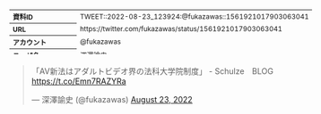 <table style="font-size: 9pt; width: 610px; margin-bottom: 20px; height: 80px;">
<tbody>
    <tr>
        <th align=left>資料ID</th>
        <td align=left>TWEET::2022-08-23_123924:@fukazawas::1561921017903063041</td>
    </tr>
    <tr>
        <th align=left>URL</th>
        <td align=left>https://twitter.com/fukazawas/status/1561921017903063041</td>
    </tr>
    <tr>
        <th align=left>アカウント</th>
        <td align=left>@fukazawas</td>
    </tr>
    <tr>
        <th align=left>ユーザ名</th>
        <td align=left>深澤諭史</td>
    </tr>
    <tr>
        <th align=left>ツイートの記録日時</th>
        <td align=left>created_at 2022-08-24_0904</td>
    </tr>
</tbody>
</table>
<blockquote class="twitter-tweet" data-width="450"  data-lang="ja"><p lang="ja" dir="ltr">「AV新法はアダルトビデオ界の法科大学院制度」 - Schulze　BLOG <a href="https://t.co/Emn7RAZYRa">https://t.co/Emn7RAZYRa</a></p>&mdash; 深澤諭史 (@fukazawas) <a href="https://twitter.com/fukazawas/status/1561921017903063041?ref_src=twsrc%5Etfw">August 23, 2022</a></blockquote>
<script async src="https://platform.twitter.com/widgets.js" charset="utf-8"></script>


